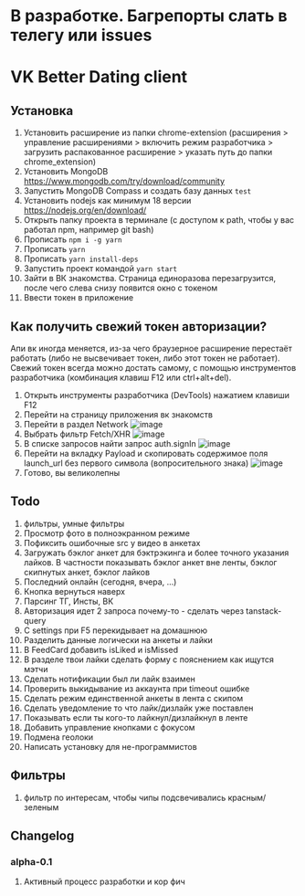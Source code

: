 # В разработке. Багрепорты слать в телегу или issues
# VK Better Dating client

## Установка
1. Установить расширение из папки chrome-extension (расширения > управление расширениями > включить режим разработчика > загрузить распакованное расширение > указать путь до папки chrome_extension)
3. Установить MongoDB https://www.mongodb.com/try/download/community
4. Запустить MongoDB Compass и создать базу данных `test`
5. Установить nodejs как минимум 18 версии https://nodejs.org/en/download/
6. Открыть папку проекта в терминале (с доступом к path, чтобы у вас работал npm, например git bash)
7. Прописать `npm i -g yarn`
8. Прописать `yarn`
9. Прописать `yarn install-deps`
10. Запустить проект командой `yarn start`
11. Зайти в ВК знакомства. Страница единоразова перезагрузится, после чего слева снизу появится окно с токеном
12. Ввести токен в приложение

## Как получить свежий токен авторизации?
Апи вк иногда меняется, из-за чего браузерное расширение перестаёт работать (либо не высвечивает токен, либо этот токен не работает). Свежий токен всегда можно достать самому, с помощью инструментов разработчика (комбинация клавиш F12 или ctrl+alt+del).
1. Открыть инструменты разработчика (DevTools) нажатием клавиши F12
2. Перейти на страницу приложения вк знакомств
3. Перейти в раздел Network
![image](https://github.com/Dispersioned/vk-better-dating/assets/71058712/dc8938f0-cab9-4a68-a594-9b22674cd85d)
4. Выбрать фильтр Fetch/XHR
![image](https://github.com/Dispersioned/vk-better-dating/assets/71058712/9b92cf3a-d560-4e98-a684-2c3aadb4bc10)
5. В списке запросов найти запрос auth.signIn
![image](https://github.com/Dispersioned/vk-better-dating/assets/71058712/615c5cac-9c70-4e07-a19c-3920919bed47)
6. Перейти на вкладку Payload и скопировать содержимое поля launch_url без первого символа (вопросительного знака) 
![image](https://github.com/Dispersioned/vk-better-dating/assets/71058712/1e4f8678-ce07-4aab-ba7a-10a461109156)
7. Готово, вы великолепны

## Todo
1. фильтры, умные фильтры
2. Просмотр фото в полноэкранном режиме
3. Пофиксить ошибочные src у видео в анкетах
4. Загружать бэклог анкет для бэктрэкинга и более точного указания лайков. В частности показывать бэклог анкет вне ленты, бэклог скипнутых анкет, бэклог лайков
5. Последний онлайн (сегодня, вчера, ...)
6. Кнопка вернуться наверх
7. Парсинг ТГ, Инсты, ВК
8. Авторизация идет 2 запроса почему-то - сделать через tanstack-query
9. С settings при F5 перекидывает на домашнюю
10. Разделить данные логически на анкеты и лайки
11. В FeedCard добавить isLiked и isMissed
12. В разделе твои лайки сделать форму с пояснением как ищутся мэтчи
13. Сделать нотификации был ли лайк взаимен
14. Проверить выкидывание из аккаунта при timeout ошибке
15. Сделать режим единственной анкеты в лента с скипом
16. Сделать уведомление то что лайк/дизлайк уже поставлен
17. Показывать если ты кого-то лайкнул/дизлайкнул в ленте
18. Добавить управление кнопками с фокусом
19. Подмена геолоки
20. Написать установку для не-программистов

## Фильтры
1. фильтр по интересам, чтобы чипы подсвечивались красным/зеленым

## Changelog

### alpha-0.1
1. Активный процесс разработки и кор фич
